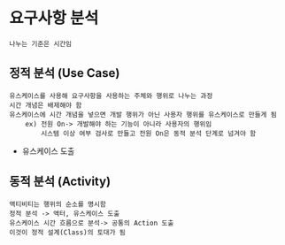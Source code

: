 # 요구사항 분석
    나누는 기준은 시간임

## 정적 분석 (Use Case)
    유스케이스를 사용해 요구사항을 사용하는 주체와 행위로 나누는 과정
    시간 개념은 배제해야 함
    유스케이스에 시간 개념을 넣으면 개발 행위가 아닌 사용자 행위를 유스케이스로 만들게 됨
        ex) 전원 On-> 개발해야 하는 기능이 아니라 사용자의 행위임
            시스템 이상 여부 검사로 만들고 전원 On은 동적 분석 단계로 넘겨야 함
    
* 유스케이스 도출
    
    

## 동적 분석 (Activity)
    액티비티는 행위의 순소를 명시함
    정적 분석 -> 액터, 유스케이스 도출
    유스케이스 시간 흐름으로 분석-> 공통의 Action 도출
    이것이 정적 설계(Class)의 토대가 됨


